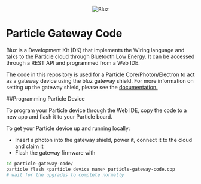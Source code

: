 <p align="center" >
<img src="http://bluz.io/static/img/logo.png" alt="Bluz" title="Bluz">
</p>

Particle Gateway Code
==========
Bluz is a Development Kit (DK) that implements the Wiring language and talks to the [Particle](https://www.particle.io/) cloud through Bluetooth Low Energy. It can be accessed through a REST API and programmed from a Web IDE.

The code in this repository is used for a Particle Core/Photon/Electron to act as a gateway device using the bluz gateway shield. For more information on setting up the gateway shield, please see the [documentation.](http://docs.bluz.io/tutorials/gateway_getting_started/)

##Programming Particle Device

To program your Particle device through the Web IDE, copy the code to a new app and flash it to your Particle board.

To get your Particle device up and running locally:

- Insert a photon into the gateway shield, power it, connect it to the cloud and claim it
- Flash the gateway firmware with

```sh
cd particle-gateway-code/
particle flash <particle device name> particle-gateway-code.cpp
# wait for the upgrades to complete normally
```
